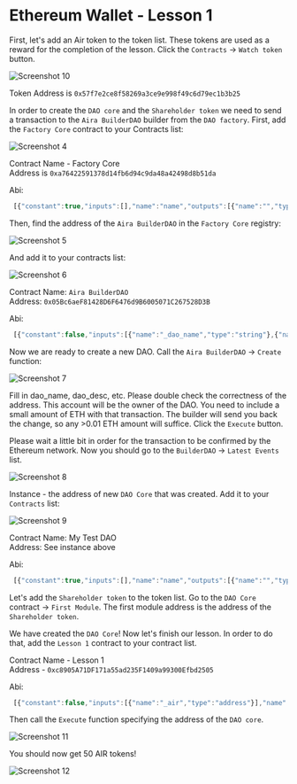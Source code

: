 # Ethereum Wallet - Lesson 1

First, let's add an Air token to the token list. These tokens are used as a reward for the completion of the lesson. Click the `Contracts` -> `Watch token` button.

![Screenshot 10](/img/Screenshot_10.png)

Token Address is `0x57f7e2ce8f58269a3ce9e998f49c6d79ec1b3b25`  

In order to create the `DAO core` and the `Shareholder token` we need to send a transaction to the `Aira BuilderDAO` builder from the `DAO factory`. First, add the `Factory Core` contract to your Contracts list:

![Screenshot 4](/img/Screenshot_4.png)

Contract Name - Factory Core  
Address is `0xa76422591378d14fb6d94c9da48a42498d8b51da`

Abi:
```js
 [{"constant":true,"inputs":[],"name":"name","outputs":[{"name":"","type":"string"}],"type":"function"},{"constant":true,"inputs":[{"name":"_name","type":"string"}],"name":"getModule","outputs":[{"name":"","type":"address"}],"type":"function"},{"constant":true,"inputs":[{"name":"_module","type":"address"}],"name":"getModuleName","outputs":[{"name":"","type":"string"}],"type":"function"},{"constant":false,"inputs":[],"name":"kill","outputs":[],"type":"function"},{"constant":true,"inputs":[{"name":"","type":"address"}],"name":"interfaceOf","outputs":[{"name":"","type":"string"}],"type":"function"},{"constant":true,"inputs":[],"name":"founder","outputs":[{"name":"","type":"address"}],"type":"function"},{"constant":false,"inputs":[{"name":"_name","type":"string"}],"name":"removeModule","outputs":[],"type":"function"},{"constant":false,"inputs":[{"name":"_owner","type":"address"}],"name":"delegate","outputs":[],"type":"function"},{"constant":true,"inputs":[{"name":"_module","type":"address"}],"name":"contains","outputs":[{"name":"","type":"bool"}],"type":"function"},{"constant":true,"inputs":[],"name":"firstModule","outputs":[{"name":"","type":"address"}],"type":"function"},{"constant":true,"inputs":[],"name":"description","outputs":[{"name":"","type":"string"}],"type":"function"},{"constant":true,"inputs":[{"name":"_name","type":"string"}],"name":"isConstant","outputs":[{"name":"","type":"bool"}],"type":"function"},{"constant":true,"inputs":[],"name":"owner","outputs":[{"name":"","type":"address"}],"type":"function"},{"constant":false,"inputs":[{"name":"_name","type":"string"},{"name":"_module","type":"address"},{"name":"_interface","type":"string"},{"name":"_constant","type":"bool"}],"name":"setModule","outputs":[],"type":"function"},{"constant":true,"inputs":[{"name":"_current","type":"address"}],"name":"nextModule","outputs":[{"name":"","type":"address"}],"type":"function"},{"inputs":[{"name":"_name","type":"string"},{"name":"_description","type":"string"}],"type":"constructor"}]  
```

Then, find the address of the `Aira BuilderDAO` in the `Factory Core` registry:

![Screenshot 5](/img/Screenshot_5.png)

And add it to your contracts list:

![Screenshot 6](/img/Screenshot_6.png)

Contract Name: `Aira BuilderDAO`  
Address: `0x05Bc6aeF81428D6F6476d9B6005071C267528D3B`  

Abi:
```js
 [{"constant":false,"inputs":[{"name":"_dao_name","type":"string"},{"name":"_dao_description","type":"string"},{"name":"_shares_name","type":"string"},{"name":"_shares_symbol","type":"string"},{"name":"_shares_count","type":"uint256"}],"name":"create","outputs":[],"type":"function"},{"constant":false,"inputs":[{"name":"_buildingCost","type":"uint256"}],"name":"setCost","outputs":[],"type":"function"},{"constant":false,"inputs":[{"name":"_owner","type":"address"}],"name":"delegate","outputs":[],"type":"function"},{"constant":false,"inputs":[{"name":"_proposal","type":"address"}],"name":"setProposal","outputs":[],"type":"function"},{"constant":true,"inputs":[],"name":"owner","outputs":[{"name":"","type":"address"}],"type":"function"},{"constant":false,"inputs":[{"name":"_cashflow","type":"address"}],"name":"setCashflow","outputs":[],"type":"function"},{"constant":true,"inputs":[],"name":"buildingCost","outputs":[{"name":"","type":"uint256"}],"type":"function"},{"constant":true,"inputs":[],"name":"getLastContract","outputs":[{"name":"","type":"address"}],"type":"function"},{"constant":true,"inputs":[{"name":"","type":"address"},{"name":"","type":"uint256"}],"name":"getContractsOf","outputs":[{"name":"","type":"address"}],"type":"function"},{"inputs":[{"name":"_price","type":"uint256"},{"name":"_cashflow","type":"address"},{"name":"_proposal","type":"address"}],"type":"constructor"},{"anonymous":false,"inputs":[{"indexed":true,"name":"sender","type":"address"},{"indexed":true,"name":"instance","type":"address"}],"name":"Builded","type":"event"}]
 ```

Now we are ready to create a new DAO. Call the `Aira BuilderDAO` -> `Create` function:

![Screenshot 7](/img/Screenshot_7.png)

Fill in dao_name, dao_desc, etc. Please double check the correctness of the address. This account will be the owner of the DAO. You need to include a small amount of ETH with that transaction. The builder will send you back the change, so any >0.01 ETH amount will suffice. Click the `Execute` button.

Please wait a little bit in order for the transaction to be confirmed by the Ethereum network. Now you should go to the `BuilderDAO` -> `Latest Events` list.

![Screenshot 8](/img/Screenshot_8.png)

Instance - the address of new `DAO Core` that was created. Add it to your `Contracts` list:

![Screenshot 9](/img/Screenshot_9.png)

Contract Name: My Test DAO  
Address: See instance above


Abi:
```js
 [{"constant":true,"inputs":[],"name":"name","outputs":[{"name":"","type":"string"}],"type":"function"},{"constant":true,"inputs":[{"name":"_name","type":"string"}],"name":"getModule","outputs":[{"name":"","type":"address"}],"type":"function"},{"constant":true,"inputs":[{"name":"_module","type":"address"}],"name":"getModuleName","outputs":[{"name":"","type":"string"}],"type":"function"},{"constant":false,"inputs":[],"name":"kill","outputs":[],"type":"function"},{"constant":true,"inputs":[{"name":"","type":"address"}],"name":"interfaceOf","outputs":[{"name":"","type":"string"}],"type":"function"},{"constant":true,"inputs":[],"name":"founder","outputs":[{"name":"","type":"address"}],"type":"function"},{"constant":false,"inputs":[{"name":"_name","type":"string"}],"name":"removeModule","outputs":[],"type":"function"},{"constant":false,"inputs":[{"name":"_owner","type":"address"}],"name":"delegate","outputs":[],"type":"function"},{"constant":true,"inputs":[{"name":"_module","type":"address"}],"name":"contains","outputs":[{"name":"","type":"bool"}],"type":"function"},{"constant":true,"inputs":[],"name":"firstModule","outputs":[{"name":"","type":"address"}],"type":"function"},{"constant":true,"inputs":[],"name":"description","outputs":[{"name":"","type":"string"}],"type":"function"},{"constant":true,"inputs":[{"name":"_name","type":"string"}],"name":"isConstant","outputs":[{"name":"","type":"bool"}],"type":"function"},{"constant":true,"inputs":[],"name":"owner","outputs":[{"name":"","type":"address"}],"type":"function"},{"constant":false,"inputs":[{"name":"_name","type":"string"},{"name":"_module","type":"address"},{"name":"_interface","type":"string"},{"name":"_constant","type":"bool"}],"name":"setModule","outputs":[],"type":"function"},{"constant":true,"inputs":[{"name":"_current","type":"address"}],"name":"nextModule","outputs":[{"name":"","type":"address"}],"type":"function"},{"inputs":[{"name":"_name","type":"string"},{"name":"_description","type":"string"}],"type":"constructor"}]
```

Let's add the `Shareholder token` to the token list. Go to the `DAO Core` contract -> `First Module`. The first module address is the address of the `Shareholder token`.

We have created the `DAO Core`! Now let's finish our lesson.
In order to do that, add the `Lesson 1` contract to your contract list.

Contract Name - Lesson 1  
Address - `0xc8905A71DF171a55ad235F1409a99300Efbd2505`

Abi:
```js
 [{"constant":false,"inputs":[{"name":"_air","type":"address"}],"name":"setToken","outputs":[],"type":"function"},{"constant":true,"inputs":[],"name":"reward","outputs":[{"name":"","type":"uint256"}],"type":"function"},{"constant":true,"inputs":[],"name":"air","outputs":[{"name":"","type":"address"}],"type":"function"},{"constant":false,"inputs":[{"name":"_reward","type":"uint256"}],"name":"setReward","outputs":[],"type":"function"},{"constant":false,"inputs":[{"name":"_dao","type":"address"}],"name":"execute","outputs":[],"type":"function"},{"constant":false,"inputs":[{"name":"_owner","type":"address"}],"name":"delegate","outputs":[],"type":"function"},{"constant":true,"inputs":[],"name":"owner","outputs":[{"name":"","type":"address"}],"type":"function"},{"constant":true,"inputs":[{"name":"","type":"address"}],"name":"isPassed","outputs":[{"name":"","type":"bool"}],"type":"function"},{"inputs":[{"name":"_air","type":"address"},{"name":"_reward","type":"uint256"}],"type":"constructor"}]
 ```

Then call the `Execute` function specifying the address of the `DAO core`.

![Screenshot 11](/img/Screenshot_11.png)

You should now get 50 AIR tokens!

![Screenshot 12](/img/Screenshot_12.png)
